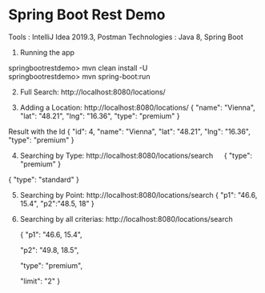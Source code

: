 # Spring Boot Rest Demo

Tools : IntelliJ Idea 2019.3, Postman
Technologies : Java 8, Spring Boot

1)	Running the app

springbootrestdemo> mvn clean install -U    
springbootrestdemo> mvn spring-boot:run


2)	Full Search: http://localhost:8080/locations/  
 
3)	Adding a Location: http://localhost:8080/locations/
{
            "name": "Vienna",
            "lat": "48.21",
            "lng": "16.36",
             "type": "premium"
}


Result with the Id
{
    "id": 4,
    "name": "Vienna",
    "lat": "48.21",
    "lng": "16.36",
    "type": "premium"
}
 

 



4)	Searching by Type: http://localhost:8080/locations/search
 
{
"type": "premium"
}

 


{
"type": "standard"
}


 

5)	Searching by Point: http://localhost:8080/locations/search
{ 
   "p1": "46.6, 15.4",
   "p2":"48.5, 18"
}

 


6)	Searching by all criterias: http://localhost:8080/locations/search




	{ "p1": "46.6, 15.4",
	
	"p2": "49.8, 18.5",
	
	"type": "premium",
	
	"limit": "2"
	}
 
